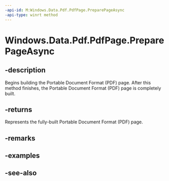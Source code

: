 ```yaml
---
-api-id: M:Windows.Data.Pdf.PdfPage.PreparePageAsync
-api-type: winrt method
---
```


<!-- Method syntax
public Windows.Foundation.IAsyncAction PreparePageAsync()
-->

# Windows.Data.Pdf.PdfPage.PreparePageAsync

## -description
Begins building the Portable Document Format (PDF) page. After this method finishes, the Portable Document Format (PDF) page is completely built.

## -returns
Represents the fully-built Portable Document Format (PDF) page.

## -remarks

## -examples

## -see-also
